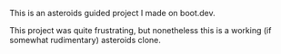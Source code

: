 This is an asteroids guided project I made on boot.dev.

This project was quite frustrating, but nonetheless this is a working (if somewhat rudimentary) asteroids clone.